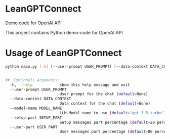 # LeanGPTConnect
Demo code for OpenAI API

This project contains Python demo-code for OpenAI API

# Usage of LeanGPTConnect

```sh
python main.py [-h] [--user-prompt USER_PROMPT] [--data-context DATA_CONTEXT] [--model-name MODEL_NAME] [--setup-part SETUP_PART] [--user-part USER_PART]


## (Optional) Arguments:
  -h, --help            show this help message and exit
  --user-prompt USER_PROMPT
                        User prompt for the chat (default=None)
  --data-context DATA_CONTEXT
                        Data context for the chat (default=None)
  --model-name MODEL_NAME
                        LLM-Model name to use (default="gpt-3.5-turbo")
  --setup-part SETUP_PART
                        Setup messages part percentage (default=20 percent)
  --user-part USER_PART
                        User messages part percentage (default=80 percent)
